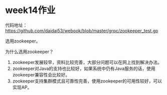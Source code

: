# week14作业

代码地址：https://github.com/daidai53/webook/blob/master/grpc/zookeeper_test.go

选用zookeeper。

为什么选用zookeeper？

1. zookeeper发展较早，资料比较完善，大部分问题可以在网上找到解决办法。
2. zookeeper对Java的支持也比较好，如果系统中仍有Java服务的话，使用zookeeper兼容性会比较好。
3. zookeeper支持集群模式且可靠性完善，使用zookeeper的可用性较好，可以实现AP。
